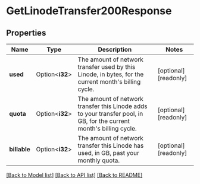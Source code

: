 # GetLinodeTransfer200Response

## Properties

Name | Type | Description | Notes
------------ | ------------- | ------------- | -------------
**used** | Option<**i32**> | The amount of network transfer used by this Linode, in bytes, for the current month's billing cycle.  | [optional][readonly]
**quota** | Option<**i32**> | The amount of network transfer this Linode adds to your transfer pool, in GB, for the current month's billing cycle.  | [optional][readonly]
**billable** | Option<**i32**> | The amount of network transfer this Linode has used, in GB, past your monthly quota.  | [optional][readonly]

[[Back to Model list]](../README.md#documentation-for-models) [[Back to API list]](../README.md#documentation-for-api-endpoints) [[Back to README]](../README.md)


